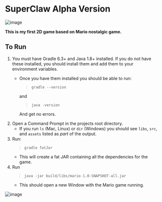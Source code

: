 # SuperClaw Alpha Version
![image](https://user-images.githubusercontent.com/62257681/139892750-1cc92012-6f68-4812-868d-65b1d8614140.png)

**This is my first 2D game based on Mario nostalgic game.**

## To Run

1. You must have Gradle 6.3+ and Java 1.8+ installed. If you do not have these installed, you should install them and add them to your environment variables.
    * Once you have them installed you should be able to run:

        > ```gradle --version```

        and

        > ```java -version```

        And get no errors.
2. Open a Command Prompt in the projects root directory.
    * If you run ```ls``` (Mac, Linux) or ```dir``` (Windows) you should see ```libs```, ```src```, and ```assets``` listed as *part* of the output.
3. Run:
    >```gradle fatJar```
    * This will create a fat JAR containing all the dependencies for the game.
4. Run
    >```java -jar build/libs/mario-1.0-SNAPSHOT-all.jar```
    * This should open a new Window with the Mario game running.
    
![image](https://user-images.githubusercontent.com/62257681/139877858-eb643d39-2a27-435c-9032-cb0008f09f34.png)

